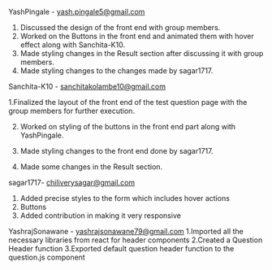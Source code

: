 YashPingale - yash.pingale5@gmail.com
  1. Discussed the design of the front end with group members.
  2. Worked on the Buttons in the front end and animated them with hover effect along with Sanchita-K10.
  3. Made styling changes in the Result section after discussing it with group members. 
  4. Made styling changes to the changes made by sagar1717.
 
Sanchita-K10 - sanchitakolambe10@gmail.com
  
  1.Finalized the layout of the front end of the test question page with the group members for further execution.
  
  2. Worked on styling of the  buttons in the front end part along with YashPingale.
 
  3. Made styling changes to the front end done by sagar1717.
 
  4. Made some changes in the Result section.

sagar1717- chiliverysagar@gmail.com
  1. Added precise styles to the form which includes hover actions
  2. Buttons 
  3. Added contribution in making it very responsive

YashrajSonawane - yashrajsonawane79@gmail.com
  1.Imported all the necessary libraries from react for header components
  2.Created a Question Header function
  3.Exported default question header function to the question.js component

